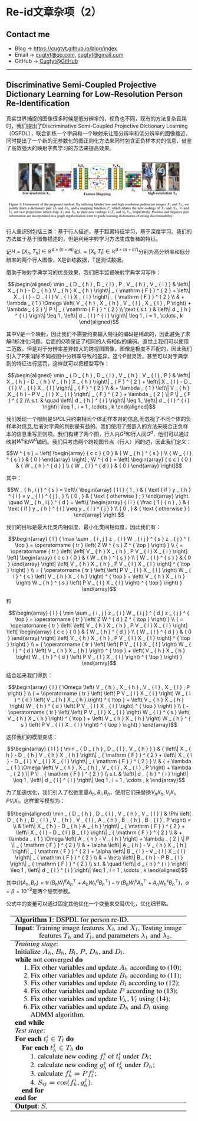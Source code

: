# Re-id文章杂项（2）

## Contact me

* Blog -> <https://cugtyt.github.io/blog/index>
* Email -> <cugtyt@qq.com>, <cugtyt@gmail.com>
* GitHub -> [Cugtyt@GitHub](https://github.com/Cugtyt)

---

<head>
    <script src="https://cdn.mathjax.org/mathjax/latest/MathJax.js?config=TeX-AMS-MML_HTMLorMML" type="text/javascript"></script>
    <script type="text/x-mathjax-config">
        MathJax.Hub.Config({
            tex2jax: {
            skipTags: ['script', 'noscript', 'style', 'textarea', 'pre'],
            inlineMath: [['$','$']]
            }
        });
    </script>
</head>

## Discriminative Semi-Coupled Projective Dictionary Learning for Low-Resolution Person Re-Identification

真实世界捕捉的图像很多时候是低分辨率的，视角也不同，现有的方法复杂且耗时，我们提出了Discriminative Semi-Coupled Projective Dictionary Learning（DSPDL），联合训练一个字典和一个映射来让高分辨率和低分辨率的图像接近，同时提出了一个新的无参数化的图正则化方法来同时包含正负样本对的信息，借鉴了高效强大的映射字典学习的方法来提高效果。

![re-id-fig2](R/re-id-fig2.png)

行人重识别包括三类：基于行人描述，基于距离特征学习，基于深度学习。我们的方法属于基于图像描述的，但是利用字典学习方法生成鲁棒的特征。

记$H = \left[ X _ { h } , T _ { h } \right] \in \mathbb { R } ^ { d \times ( n + m ) }$和$L = \left[ X _ { l } , T _ { l } \right] \in \mathbb { R } ^ { d \times ( n + m ') }$分别为高分辨率和低分辨率的两个行人图像，X是训练数据，T是测试数据。

借助于映射字典学习的优良效果，我们把半监督映射字典学习写作：

$$\begin{aligned} \min _ { D _ { h } , D _ { l } , P , V _ { h } , V _ { l } } & \left\| X _ { h } - D _ { h } V _ { h } X _ { h } \right\| _ { \mathrm { F } } ^ { 2 } + \left\| X _ { l } - D _ { l } V _ { l } X _ { l } \right\| _ { \mathrm { F } } ^ { 2 } \\ & + \lambda _ { 1 } \Omega \left( V _ { h } , X _ { h } , V _ { l } , X _ { l } , P \right) + \lambda _ { 2 } \| P \| _ { \mathrm { F } } ^ { 2 } \\ \text { s.t. } & \left\| d _ { h } ^ { i } \right\| \leq 1 , \left\| d _ { l } ^ { i } \right\| \leq 1 , i = 1 , \cdots , k \end{aligned}$$

其中V是一个映射，因此我们不需要约束输入特征的编码是稀疏的，因此避免了求解l1标准化问题。后面的$\Omega$项保证了相同的人有相似的编码。直觉上我们可以使用二范数，但是对于分辨率差异较大的跨视图图像，图像是极度不匹配的，因此我们引入了P来消除不同视图中分辨率导致的差异。这个P很灵活，甚至可以对字典学到的特征进行惩罚，这样就可以把模型写作：

$$\begin{aligned} \min _ { D _ { h } , D _ { l } , V _ { h } , V _ { l } , P } & \left\| X _ { h } - D _ { h } V _ { h } X _ { h } \right\| _ { F } ^ { 2 } + \left\| X _ { l } - D _ { l } V _ { l } X _ { l } \right\| _ { F } ^ { 2 } \\ & + \lambda _ { 1 } \left\| V _ { h } X _ { h } - P V _ { l } X _ { l } \right\| _ { F } ^ { 2 } + \lambda _ { 2 } \| P \| _ { F } ^ { 2 }\\ s.t. & \quad \left\| d _ { h } ^ { i } \right\| \leq 1 , \left\| d _ { l } ^ { i } \right\| \leq 1 , i = 1 , \cdots , k \end{aligned}$$

我们发现一个限制是SPDL只约束相同个体正样本对的信息,而忽视了不同个体的负样本对信息,后者对字典的判别是有益的。我们使用了图嵌入的方法来联合正负样本的信息重写正则项。我们构建了两个图，行人内$G^s$和行人间$G^d$，他们可以通过映射$W^s$和$W^d$编码。我们只考虑两个跨视图节点（行人）间的边，因此我们定义：

$$W ^ { s } = \left[ \begin{array} { c c } { 0 } & { W _ { h } ^ { s } } \\ { W _ { l } ^ { s } } & { 0 } \end{array} \right] , W ^ { d } = \left[ \begin{array} { c c } { 0 } & { W _ { h } ^ { d } } \\ { W _ { l } ^ { d } } & { 0 } \end{array} \right]$$

其中：

$$W _ { h , i j } ^ { s } = \left\{ \begin{array} { l l } { 1 , } & { \text { if } y _ { h } ^ { i } = y _ { l } ^ { j } , } \\ { 0 , } & { \text { otherwise } ; } \end{array} \right. \quad W _ { h , i j } ^ { d } = \left\{ \begin{array} { l l } { \frac { 1 } { n } , } & { \text { if } y _ { h } ^ { i } \neq y _ { l } ^ { j } } \\ { 0 , } & { \text { otherwise } } \end{array} \right.$$

我们的目标是最大化类内相似度，最小化类间相似度，因此我们有：

$$\begin{array} { l } { \max \sum _ { i , j } z _ { i } W _ { i j } ^ { s } z _ { j } ^ { \top } = \operatorname { tr } \left( Z W ^ { s } Z ^ { \top } \right) } \\ { = \operatorname { tr } \left( \left[ V _ { h } X _ { h } , P V _ { l } X _ { l } \right] \left[ \begin{array} { c c } { 0 } & { W _ { h } ^ { s } } \\ { W _ { l } ^ { s } } & { 0 } \end{array} \right] \left[ V _ { h } X _ { h } , P V _ { l } X _ { l } \right] ^ { \top } \right) } \\  =  { \operatorname { tr } \left( \left( P V _ { l } X _ { l } \right) W _ { l } ^ { s } \left( V _ { h } X _ { h } \right) ^ { \top } + \left( V _ { h } X _ { h } \right) W _ { h } ^ { s } \left( P V _ { l } X _ { l } \right) ^ { \top } \right) } \end{array}$$

和

$$\begin{array} { l } { \min \sum _ { i , j } z _ { i } W _ { i j } ^ { d } z _ { j } ^ { \top } = \operatorname { tr } \left( Z W ^ { d } Z ^ { \top } \right) } \\ { = \operatorname { tr } \left( \left[ V _ { h } X _ { h } , P V _ { l } X _ { l } \right] \left[ \begin{array} { c c } { 0 } & { W _ { h } ^ { d } } \\ { W _ { l } ^ { d } }  & { 0 } \end{array} \right] \left[ V _ { h } X _ { h } , P V _ { l } X _ { l } \right] ^ { \top } \right) } \\ = { \operatorname { tr } \left( \left( P V _ { l } X _ { l } \right) W _ { l } ^ { d } \left( V _ { h } X _ { h } \right) ^ { \top } + \left( V _ { h } X _ { h } \right) W _ { h } ^ { d } \left( P V _ { l } X _ { l } \right) ^ { \top } \right) } \end{array}$$

结合起来我们得到：

$$\begin{array} { l } { \Omega \left( V _ { h } , X _ { h } , V _ { l } , X _ { l } , P \right) } \\ { = \operatorname { tr } \left( \left( P V _ { l } X _ { l } \right) W _ { l } ^ { d } \left( V _ { h } X _ { h } \right) ^ { \top } + \left( V _ { h } X _ { h } \right) W _ { h } ^ { d } \left( P V _ { l } X _ { l } \right) ^ { \top } \right) } \\ { - \operatorname { tr } \left( \left( P V _ { l } X _ { l } \right) W _ { l } ^ { s } \left( V _ { h } X _ { h } \right) ^ { \top } + \left( V _ { h } X _ { h } \right) W _ { h } ^ { s } \left( P V _ { l } X _ { l } \right) ^ { \top } \right) } \end{array}$$

这样我们的模型变成：

$$\begin{array} { l l } { \min _ { D _ { h } , D _ { l } , V _ { h } } } & { \left\| X _ { h } - D _ { h } V _ { h } X _ { h } \right\| _ { \mathrm { F } } ^ { 2 } + \left\| X _ { l } - D _ { l } V _ { l } X _ { l } \right\| _ { \mathrm { F } } ^ { 2 } } \\ & { + \lambda _ { 1 } \Omega \left( V _ { h } , X _ { h } , V _ { l } , X _ { l } , P \right) + \lambda _ { 2 } \| P \| _ { \mathrm { F } } ^ { 2 } } \\ s.t.  & \left\| d _ { h } ^ { i } \right\| \leq 1 , \left\| d _ { l } ^ { i } \right\| \leq 1 , i = 1 , \cdots , k \end{array}$$

为了加速优化，我们引入了松弛变量$A_h,B_l,B_h$，使用它们来替换$V_hX_h,V_lX_l,PV_lX_l$，这样重写模型为：

$$\begin{aligned} \min _ { D _ { h } , D _ { l } , V _ { h } , V _ { l } } & \Phi \left( D _ { h } , D _ { l } , V _ { h } , V _ { l } , A _ { h } , B _ { h } , B _ { l } , P \right) = \\ & \left\| X _ { h } - D _ { h } A _ { h } \right\| _ { \mathrm { F } } ^ { 2 } + \left\| X _ { l } - D _ { l } B _ { l } \right\| _ { \mathrm { F } } ^ { 2 } \\ & + \lambda _ { 1 } \Omega \left( A _ { h } - V _ { h } \right) + \lambda _ { 2 } \| P \| _ { \mathrm { F } } ^ { 2 } \\ & + \alpha \left\| A _ { h } - V _ { h } X _ { h } \right\| _ { \mathrm { F } } ^ { 2 } + \alpha \left\| B _ { l } - V _ { l } X _ { l } \right\| _ { \mathrm { F } } ^ { 2 } \\ & + \beta \left\| B _ { h } - P B _ { l } \right\| _ { \mathrm { F } } ^ { 2 } \\
s.t. & \quad \left\| d _ { h } ^ { i } \right\| \leq 1 , \left\| d _ { l } ^ { i } \right\| \leq 1 , i = 1 , \cdots , k
 \end{aligned}$$

其中$\Omega \left( A _ { h } , B _ { h } \right) = \operatorname { tr } \left( B _ { h } W _ { l } ^ { d } A _ { h } ^ { \top } + A _ { h } W _ { h } ^ { d } B _ { h } ^ { \top } \right) - \operatorname { tr } \left( B _ { h } W _ { l } ^ { s } A _ { h } ^ { \top } + A _ { h } W _ { h } ^ { s } B _ { h } ^ { \top } \right)$，$\alpha = \beta = 10^{-3}$是两个惩罚参数。

公式中的变量可以通过固定其他优化一个变量来交替优化，优化细节略。

![re-id-algo2](R/re-id-algo2.png)